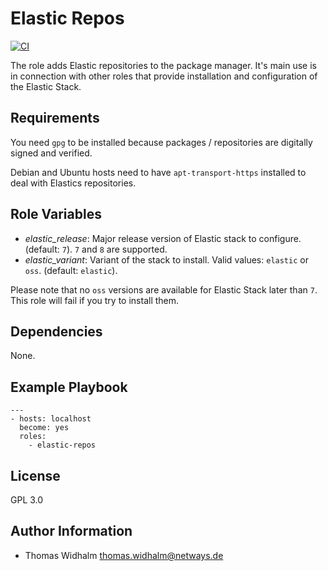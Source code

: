 Elastic Repos
=========

[![CI](https://github.com/widhalmt/ansible-role-elastic-repos/workflows/CI/badge.svg?event=push)](https://github.com/widhalmt/ansible-role-elastic-repos/actions?query=workflow%3ACI)

The role adds Elastic repositories to the package manager. It's main use is in connection with other roles that provide installation and configuration of the Elastic Stack.

Requirements
------------

You need `gpg` to be installed because packages / repositories are digitally signed and verified.

Debian and Ubuntu hosts need to have `apt-transport-https` installed to deal with Elastics repositories.

Role Variables
--------------

* *elastic_release*: Major release version of Elastic stack to configure. (default: `7`). `7` and `8` are supported.
* *elastic_variant*: Variant of the stack to install. Valid values: `elastic` or `oss`. (default: `elastic`).

Please note that no `oss` versions are available for Elastic Stack later than `7`. This role will fail if you try to install them.

Dependencies
------------

None.

Example Playbook
----------------

    ---
    - hosts: localhost
      become: yes
      roles:
        - elastic-repos

License
-------

GPL 3.0

Author Information
------------------

* Thomas Widhalm <thomas.widhalm@netways.de>
